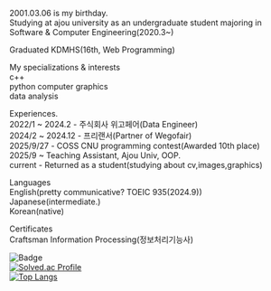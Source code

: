 2001.03.06 is my birthday.  
Studying at ajou university as an undergraduate student majoring in Software & Computer Engineering(2020.3~)

Graduated KDMHS(16th, Web Programming)


My specializations & interests  
c++  
python
computer graphics  
data analysis  

  
Experiences.  
2022/1 ~ 2024.2 - 주식회사 위고페어(Data Engineer)  
2024/2 ~ 2024.12 - 프리랜서(Partner of Wegofair)   
2025/9/27 - COSS CNU programming contest(Awarded 10th place)  
2025/9 ~ Teaching Assistant, Ajou Univ, OOP.  
current - Returned as a student(studying about cv,images,graphics)  
  



Languages  
English(pretty communicative? TOEIC 935(2024.9))  
Japanese(intermediate.)  
Korean(native)  


Certificates  
Craftsman Information
Processing(정보처리기능사)  


![Badge](https://cp-logo.vercel.app/codeforces/hellcat0306)  
[![Solved.ac Profile](http://mazassumnida.wtf/api/v2/generate_badge?boj=p030610)](https://solved.ac/p030610/)  
[![Top Langs](https://github-readme-stats.vercel.app/api/top-langs/?username=p030610)](https://github.com/anuraghazra/github-readme-stats)


